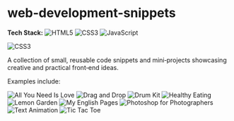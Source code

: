 # web-development-snippets

**Tech Stack:** ![HTML5](https://img.shields.io/badge/HTML5-E34F26?logo=html5&logoColor=white) ![CSS3](https://img.shields.io/badge/CSS3-1572B6?logo=css3&logoColor=white) ![JavaScript](https://img.shields.io/badge/JavaScript-CC9900?logo=javascript&logoColor=white)

![CSS3](https://img.shields.io/badge/CSS3-1572B6?logo=css3&logoColor=white)

A collection of small, reusable code snippets and mini‑projects showcasing creative and practical front‑end ideas.

Examples include:

![All You Need Is Love](https://github.com/yildiramdsa/web_development_snippets/blob/main/all-you-need-is-love/all-you-need-is-love-2.jpg)
![Drag and Drop](https://github.com/yildiramdsa/web_development_snippets/blob/main/drag-and-drop/drag-and-drop-2.jpg)
![Drum Kit](https://github.com/yildiramdsa/web_development_snippets/blob/main/drum-kit/drum-kit.jpg)
![Healthy Eating](https://github.com/yildiramdsa/web_development_snippets/blob/main/healthy-eating/healthy-eating.jpg)
![Lemon Garden](https://github.com/yildiramdsa/web_development_snippets/blob/main/lemon-garden/lemon-garden.jpg)
![My English Pages](https://github.com/yildiramdsa/web_development_snippets/blob/main/my-english-pages/my-english-pages.jpg)
![Photoshop for Photographers](https://github.com/yildiramdsa/web_development_snippets/blob/main/photoshop-for-photographers/photoshop-for-photographers.jpg)
![Text Animation](https://github.com/yildiramdsa/web_development_snippets/blob/main/text-animation/text-animation-2.jpg)
![Tic Tac Toe](https://github.com/yildiramdsa/web_development_snippets/blob/main/tic-tac-toe/tic-tac-toe.jpg)
